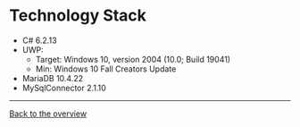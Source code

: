 # Technology Stack

- C# 6.2.13
- UWP:
	- Target: Windows 10, version 2004 (10.0; Build 19041)
	- Min: Windows 10 Fall Creators Update
- MariaDB 10.4.22
- MySqlConnector 2.1.10

---

[Back to the overview](./../../README.md)
